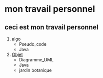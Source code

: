 # mon travail personnel

## ceci est mon travail personnel

1. [algo](https://github.com/fastgosun/ABCDEV_2310/tree/main/Algo)
    * Pseudo_code
    * Java
2. [Objet](https://github.com/fastgosun/ABCDEV_2310/tree/main/Objet)
    * Diagramme_UML
    * Java
    * jardin botanique
